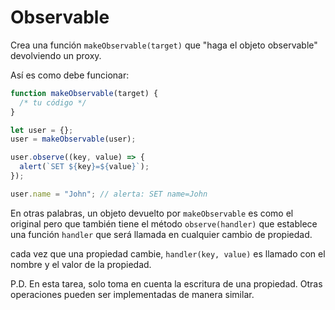 
# Observable

Crea una función `makeObservable(target)` que "haga el objeto observable" devolviendo un proxy.

Así es como debe funcionar:

```js run
function makeObservable(target) {
  /* tu código */
}

let user = {};
user = makeObservable(user);

user.observe((key, value) => {
  alert(`SET ${key}=${value}`);
});

user.name = "John"; // alerta: SET name=John
```

En otras palabras, un objeto devuelto por `makeObservable` es como el original pero que también tiene el método `observe(handler)` que establece una función  `handler` que será llamada en cualquier cambio de propiedad.

cada vez que una propiedad cambie, `handler(key, value)` es llamado con el nombre y el valor de la propiedad.

P.D. En esta tarea, solo toma en cuenta la escritura de una propiedad. Otras operaciones pueden ser implementadas de manera similar.
